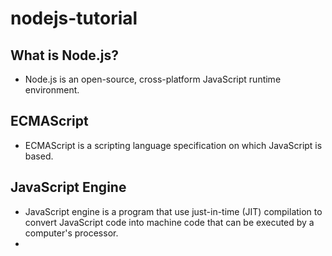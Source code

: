 # nodejs-tutorial

## What is Node.js?
- Node.js is an open-source, cross-platform JavaScript runtime environment.
  
## ECMAScript
- ECMAScript is a scripting language specification on which JavaScript is based.

## JavaScript Engine
- JavaScript engine is a program that use just-in-time (JIT) compilation to convert JavaScript code into machine code that can be executed by a computer's processor.
- 
